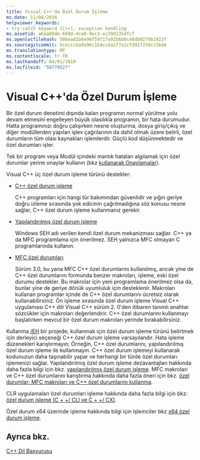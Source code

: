 ```yaml
---
title: Visual C++'da Özel Durum İşleme
ms.date: 11/04/2016
helpviewer_keywords:
- try-catch keyword [C++], exception handling
ms.assetid: a6aa08de-669d-4ce8-9ec3-ec20d1354fcf
ms.openlocfilehash: 506ead1b6e96f59717a92b6b0c48db0270b1822f
ms.sourcegitcommit: 5cecccba0a96c1b4ccea1f7a1cfd91f259cc5bde
ms.translationtype: MT
ms.contentlocale: tr-TR
ms.lasthandoff: 04/01/2019
ms.locfileid: "58779527"
---
```

# <a name="exception-handling-in-visual-c"></a>Visual C++'da Özel Durum İşleme

Bir özel durum denetimi dışında kalan programın normal yürütme yolu devam etmesini engelleyen büyük olasılıkla programın, bir hata durumudur. Hatta programınızı doğru çalışırken nesne oluşturma, dosya giriş/çıkış ve diğer modüllerden yapılan işlev çağrılarının da dahil olmak üzere belirli, özel durumların tüm olası kaynakları işlemlerdir. Güçlü kod düşünmektedir ve özel durumları işler.

Tek bir program veya Modül içindeki mantık hataları algılamak için özel durumlar yerine onaylar kullanın (bkz [kullanarak Onaylamalar](/visualstudio/debugger/c-cpp-assertions)).

Visual C++ üç özel durum işleme türünü destekler:

- [C++ özel durum işleme](../cpp/cpp-exception-handling.md)

   C++ programları için hangi tür bakımından güvenlidir ve yığın geriye doğru izleme sırasında yok edicinin çağrılmadığına söz konusu nesne sağlar, C++ özel durum işleme kullanmanız gerekir.

- [Yapılandırılmış özel durum işleme](../cpp/structured-exception-handling-c-cpp.md)

   Windows SEH adı verilen kendi özel durum mekanizması sağlar. C++ ya da MFC programlama için önerilmez. SEH yalnızca MFC olmayan C programlarında kullanın.

- [MFC özel durumları](../mfc/exception-handling-in-mfc.md)

   Sürüm 3.0, bu yana MFC C++ özel durumlarını kullanılmış, ancak yine de C++ özel durumlarını formunda benzer makroları, işleme, eski özel durumu destekler. Bu makrolar için yeni programlama önerilmez olsa da, bunlar yine de geriye dönük uyumluluk için desteklenir. Makroları kullanan programlar içinde de C++ özel durumlarını ücretsiz olarak kullanabilirsiniz. Ön işleme sırasında özel durum işleme Visual C++ uygulaması C++ dili Visual C++ sürüm 2. 0'den itibaren tanımlı anahtar sözcükler için makroları değerlendirir. C++ özel durumlarını kullanmayı başlatırken mevcut bir özel durum makroları yerinde bırakabilirsiniz.

Kullanma [/EH](../build/reference/eh-exception-handling-model.md) bir projede; kullanmak için özel durum işleme türünü belirtmek için derleyici seçeneği C++ özel durum işleme varsayılandır. Hata işleme düzenekleri karıştırmayın; Örneğin, C++ özel durumlarını, yapılandırılmış özel durum işleme ile kullanmayın. C++ özel durum işlemeyi kullanarak kodunuzun daha taşınabilir yapar ve herhangi bir türde özel durumları işlemenizi sağlar. Yapılandırılmış özel durum işleme dezavantajları hakkında daha fazla bilgi için bkz. [yapılandırılmış özel durum işleme](../cpp/structured-exception-handling-c-cpp.md). MFC makroları ve C++ özel durumlarını karıştırma hakkında daha fazla öneri için bkz. [özel durumlar: MFC makroları ve C++ özel durumlarını kullanma](../mfc/exceptions-using-mfc-macros-and-cpp-exceptions.md).

CLR uygulamaları özel durumları işleme hakkında daha fazla bilgi için bkz: [özel durum işleme (C + +/ CLI ve C + +/ CX)](../extensions/exception-handling-cpp-component-extensions.md).

Özel durum x64 üzerinde işleme hakkında bilgi için işlemciler bkz [x64 özel durum işleme](../build/exception-handling-x64.md).

## <a name="see-also"></a>Ayrıca bkz.

[C++ Dil Başvurusu](../cpp/cpp-language-reference.md)